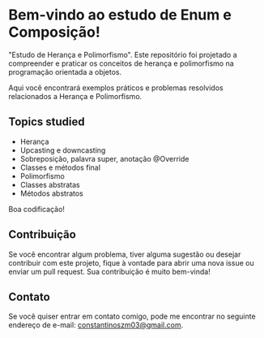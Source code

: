 # Bem-vindo ao estudo de Enum e Composição!

"Estudo de Herança e Polimorfismo". Este repositório foi projetado a
compreender e praticar os conceitos de herança e polimorfismo na programação orientada a objetos.

Aqui você encontrará exemplos práticos e problemas resolvidos relacionados a Herança e Polimorfismo.

## Topics studied

- Herança
- Upcasting e downcasting
- Sobreposição, palavra super, anotação @Override
- Classes e métodos final
- Polimorfismo
- Classes abstratas
- Métodos abstratos


Boa codificação!

## Contribuição

Se você encontrar algum problema, tiver alguma sugestão ou desejar contribuir com este projeto, fique à vontade para abrir uma nova issue ou enviar um pull request. Sua contribuição é muito bem-vinda!

## Contato

Se você quiser entrar em contato comigo, pode me encontrar no seguinte endereço de e-mail: [constantinoszm03@gmail.com](mailto:constantinosszm03@gmail.com).